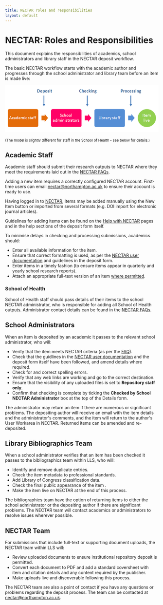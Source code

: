 ```yaml
---
title: NECTAR roles and responsibilities
layout: default
---
```


# NECTAR: Roles and Responsibilities

This document explains the responsibilities of academics, school administrators and library staff in the NECTAR deposit workflow.

The basic NECTAR workflow starts with the academic author and progresses through the school administrator and library team before an item is made live:

<img id="workflow-img" src="images/workflow.png" alt="The NECTAR workflow" />

<small>(The model is slightly different for staff in the School of Health - see below for details.)</small>

## Academic Staff

Academic staff should submit their research outputs to NECTAR where they meet the requirements laid out in the [NECTAR FAQs](http://nectar.northampton.ac.uk/information.html#can_i).

Adding a new item requires a correctly configured NECTAR account. First-time users can email [nectar@northampton.ac.uk](mailto:nectar@northampton.ac.uk) to ensure their account is ready to use.

Having logged in to [NECTAR](http://nectar.northampton.ac.uk), items may be added manually using the New Item button or imported from several formats (e.g. DOI import for electronic journal articles).

Guidelines for adding items can be found on the [Help with NECTAR](http://nectar.northampton.ac.uk/help) pages and in the help sections of the deposit form itself.

To minimise delays in checking and processing submissions, academics should:

- Enter all available information for the item.
- Ensure that correct formatting is used, as per the [NECTAR user documentation](http://nectar.northampton.ac.uk/help/#Depositing) and guidelines in the deposit form.
- Enter items in a timely fashion (to ensure items appear in quarterly and yearly school research reports).
- Attach an appropriate full-text version of an item [where permitted](http://nectar.northampton.ac.uk/information.html#copyright).

### School of Health

School of Health staff should pass details of their items to the school NECTAR administrator, who is responsible for adding all School of Health outputs. Administrator contact details can be found in the [NECTAR FAQs](http://nectar.northampton.ac.uk/information.html#other_research).

## School Administrators

When an item is deposited by an academic it passes to the relevant school administrator, who will:

- Verify that the item meets NECTAR criteria (as per the [FAQ](http://nectar.northampton.ac.uk/information.html#can_i)).
- Check that the guidlines in the [NECTAR user documentation](http://nectar.northampton.ac.uk/help/#Depositing) and the deposit form itself have been followed, and amend details where required.
- Check for and correct spelling errors.
- Verify that any web links are working and go to the correct destination.
- Ensure that the visibility of any uploaded files is set to **Repository staff only**.
- Confirm that checking is complete by ticking the **Checked by School NECTAR Administrator** box at the top of the Details form.
 
The administrator may return an item if there are numerous or significant problems. The depositing author will receive an email with the item details and the administrator's comments, and the item will return to the author's User Workarea in NECTAR. Returned items can be amended and re-deposited.

## Library Bibliographics Team

When a school administrator verifies that an item has been checked it passes to the bibliographics team within LLS, who will:

- Identify and remove duplicate entries.
- Check the item metadata to professional standards.
- Add Library of Congress classification data.
- Check the final public appearance of the item .
- Make the item live on NECTAR at the end of this process.

The bibliographics team have the option of returning items to either the school administrator or the depositing author if there are significant problems. The NECTAR team will contact academics or administrators to resolve issues wherever possible.

## NECTAR Team

For submissions that include full-text or supporting document uploads, the NECTAR team within LLS will:

- Review uploaded documents to ensure institutional repository deposit is permitted.
- Convert each document to PDF and add a standard coversheet with item and citation details and any content required by the publisher.
- Make uploads live and discoverable following this process.

The NECTAR team are also a point of contact if you have any questions or problems regarding the deposit process. The team can be contacted at [nectar@northampton.ac.uk](mailto:nectar@northampton.ac.uk).

